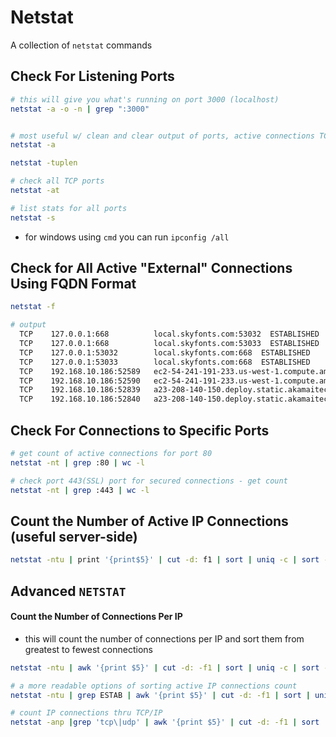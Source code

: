 # Netstat
A collection of ```netstat``` commands

## Check For Listening Ports
```bash
# this will give you what's running on port 3000 (localhost)
netstat -a -o -n | grep ":3000"


# most useful w/ clean and clear output of ports, active connections TCP/IP and UDP
netstat -a

netstat -tuplen

# check all TCP ports
netstat -at

# list stats for all ports
netstat -s
```
- for windows using ```cmd``` you can run ```ipconfig /all```

## Check for All Active "External" Connections Using FQDN Format
```bash
netstat -f 

# output
  TCP    127.0.0.1:668          local.skyfonts.com:53032  ESTABLISHED
  TCP    127.0.0.1:668          local.skyfonts.com:53033  ESTABLISHED
  TCP    127.0.0.1:53032        local.skyfonts.com:668  ESTABLISHED
  TCP    127.0.0.1:53033        local.skyfonts.com:668  ESTABLISHED
  TCP    192.168.10.186:52589   ec2-54-241-191-233.us-west-1.compute.amazonaws.com:http  ESTABLISHED
  TCP    192.168.10.186:52590   ec2-54-241-191-233.us-west-1.compute.amazonaws.com:http  ESTABLISHED
  TCP    192.168.10.186:52839   a23-208-140-150.deploy.static.akamaitechnologies.com:http  ESTABLISHED
  TCP    192.168.10.186:52840   a23-208-140-150.deploy.static.akamaitechnologies.com:http  ESTABLISHED
```

## Check For Connections to Specific Ports
```bash
# get count of active connections for port 80
netstat -nt | grep :80 | wc -l

# check port 443(SSL) port for secured connections - get count
netstat -nt | grep :443 | wc -l
```

## Count the Number of Active IP Connections (useful server-side)
```bash
netstat -ntu | print '{print$5}' | cut -d: f1 | sort | uniq -c | sort -rn
```


## Advanced ```NETSTAT```


#### __Count the Number of Connections Per IP__
- this will count the number of connections per IP and sort them from greatest to fewest connections
```bash
netstat -ntu | awk '{print $5}' | cut -d: -f1 | sort | uniq -c | sort -n

# a more readable options of sorting active IP connections count
netstat -ntu | grep ESTAB | awk '{print $5}' | cut -d: -f1 | sort | uniq -c | sort -nr

# count IP connections thru TCP/IP
netstat -anp |grep 'tcp\|udp' | awk '{print $5}' | cut -d: -f1 | sort | uniq -c | sort -n
```
